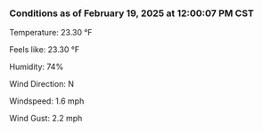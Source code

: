 ### Conditions as of February 19, 2025 at 12:00:07 PM CST 

Temperature: 23.30 &deg;F

Feels like: 23.30 &deg;F

Humidity: 74%

Wind Direction: N

Windspeed: 1.6 mph

Wind Gust: 2.2 mph

